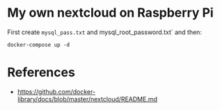 # My own nextcloud on Raspberry Pi 

First create `mysql_pass.txt` and mysql_root_password.txt` and then:

`docker-compose up -d`

# References

* https://github.com/docker-library/docs/blob/master/nextcloud/README.md
